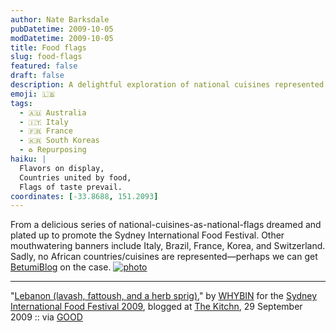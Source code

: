 ```yaml
---
author: Nate Barksdale
pubDatetime: 2009-10-05
modDatetime: 2009-10-05
title: Food flags
slug: food-flags
featured: false
draft: false
description: A delightful exploration of national cuisines represented as flags, showcasing Lebanon's specialties among other global favorites.
emoji: 🇱🇧
tags:
  - 🇦🇺 Australia
  - 🇮🇹 Italy
  - 🇫🇷 France
  - 🇰🇷 South Koreas
  - ♻️ Repurposing
haiku: |
  Flavors on display,  
  Countries united by food,  
  Flags of taste prevail.
coordinates: [-33.8688, 151.2093]
---
```


From a delicious series of national-cuisines-as-national-flags dreamed and plated up to promote the Sydney International Food Festival. Other mouthwatering banners include Italy, Brazil, France, Korea, and Switzerland. Sadly, no African countries/cuisines are represented—perhaps we can get [BetumiBlog](http://www.betumi.com/blog.html) on the case. [![photo](http://culture-making.com/media/jordan_1489195i_rect540.jpg)](http://www.thekitchn.com/thekitchn/look-food-flags-for-the-sydney-international-food-festival-097033)

---

"[Lebanon (lavash, fattoush, and a herb sprig)](http://web.archive.org/web/20111228005740/http://www.thekitchn.com:80/thekitchn/look-food-flags-for-the-sydney-international-food-festival-097033)," by [WHYBIN](http://web.archive.org/web/20190911150137/http://www.wtbwa.com.au/) for the [Sydney International Food Festival 2009](https://www.google.com/search?q=%22Sydney%20International%20Food%20Festival%202009%22%20siff.com.au), blogged at [The Kitchn](http://web.archive.org/web/20111228005740/http://www.thekitchn.com:80/thekitchn/look-food-flags-for-the-sydney-international-food-festival-097033), 29 September 2009 :: via [GOOD](http://web.archive.org/web/20120718022154/http://www.good.is:80/post/country-flags-made-from-that-countrys-favorite-foods)
